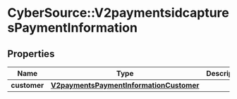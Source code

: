 # CyberSource::V2paymentsidcapturesPaymentInformation

## Properties
Name | Type | Description | Notes
------------ | ------------- | ------------- | -------------
**customer** | [**V2paymentsPaymentInformationCustomer**](V2paymentsPaymentInformationCustomer.md) |  | [optional] 


